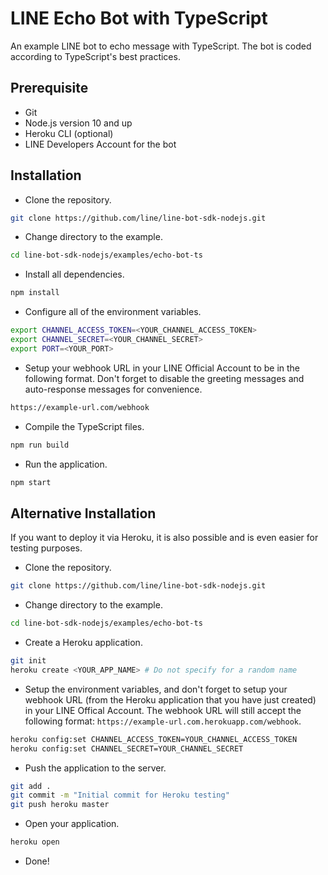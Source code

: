 # LINE Echo Bot with TypeScript

An example LINE bot to echo message with TypeScript. The bot is coded according to TypeScript's best practices.

## Prerequisite

- Git
- Node.js version 10 and up
- Heroku CLI (optional)
- LINE Developers Account for the bot

## Installation

- Clone the repository.

```bash
git clone https://github.com/line/line-bot-sdk-nodejs.git
```

- Change directory to the example.

```bash
cd line-bot-sdk-nodejs/examples/echo-bot-ts
```

- Install all dependencies.

```bash
npm install
```

- Configure all of the environment variables.

```bash
export CHANNEL_ACCESS_TOKEN=<YOUR_CHANNEL_ACCESS_TOKEN>
export CHANNEL_SECRET=<YOUR_CHANNEL_SECRET>
export PORT=<YOUR_PORT>
```

- Setup your webhook URL in your LINE Official Account to be in the following format. Don't forget to disable the greeting messages and auto-response messages for convenience.

```bash
https://example-url.com/webhook
```

- Compile the TypeScript files.

```bash
npm run build
```

- Run the application.

```bash
npm start
```

## Alternative Installation

If you want to deploy it via Heroku, it is also possible and is even easier for testing purposes.

- Clone the repository.

```bash
git clone https://github.com/line/line-bot-sdk-nodejs.git
```

- Change directory to the example.

```bash
cd line-bot-sdk-nodejs/examples/echo-bot-ts
```

- Create a Heroku application.

```bash
git init
heroku create <YOUR_APP_NAME> # Do not specify for a random name
```

- Setup the environment variables, and don't forget to setup your webhook URL (from the Heroku application that you have just created) in your LINE Offical Account. The webhook URL will still accept the following format: `https://example-url.com.herokuapp.com/webhook`.

```bash
heroku config:set CHANNEL_ACCESS_TOKEN=YOUR_CHANNEL_ACCESS_TOKEN
heroku config:set CHANNEL_SECRET=YOUR_CHANNEL_SECRET
```

- Push the application to the server.

```bash
git add .
git commit -m "Initial commit for Heroku testing"
git push heroku master
```

- Open your application.

```bash
heroku open
```

- Done!
